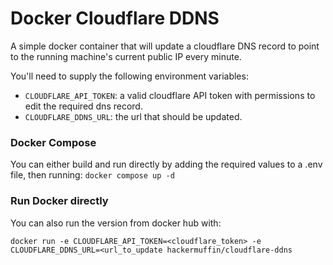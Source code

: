 # Docker Cloudflare DDNS

A simple docker container that will update a cloudflare DNS record to point to
the running machine's current public IP every minute.

You'll need to supply the following environment variables:

- `CLOUDFLARE_API_TOKEN`: a valid cloudflare API token with permissions to edit
the required dns record.
- `CLOUDFLARE_DDNS_URL`: the url that should be updated.

### Docker Compose
You can either build and run directly by adding the required values to a .env
file, then running: `docker compose up -d`

### Run Docker directly

You can also run the version from docker hub with:

```docker run -e CLOUDFLARE_API_TOKEN=<cloudflare_token> -e CLOUDFLARE_DDNS_URL=<url_to_update hackermuffin/cloudflare-ddns```

